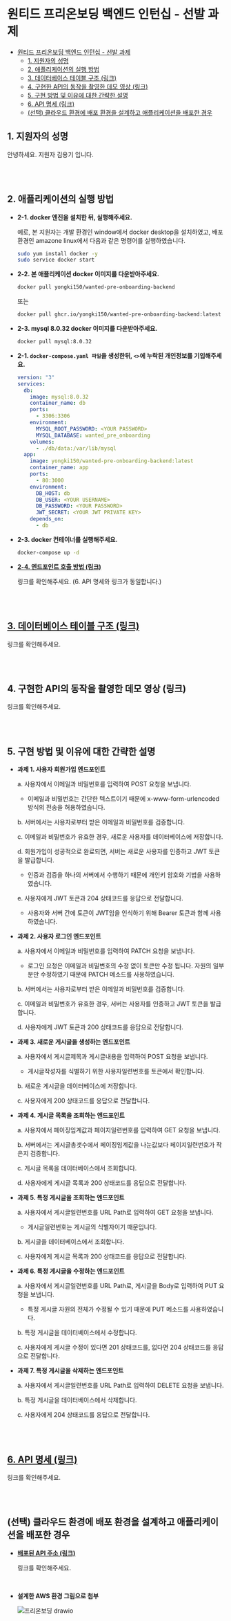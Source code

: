 # 원티드 프리온보딩 백엔드 인턴십 - 선발 과제

- [원티드 프리온보딩 백엔드 인턴십 - 선발 과제](#원티드-프리온보딩-백엔드-인턴십---선발-과제)
  - [1. 지원자의 성명](#1-지원자의-성명)
  - [2. 애플리케이션의 실행 방법](#2-애플리케이션의-실행-방법)
  - [3. 데이터베이스 테이블 구조 (링크)](#3-데이터베이스-테이블-구조-링크)
  - [4. 구현한 API의 동작을 촬영한 데모 영상 (링크)](#4-구현한-api의-동작을-촬영한-데모-영상-링크)
  - [5. 구현 방법 및 이유에 대한 간략한 설명](#5-구현-방법-및-이유에-대한-간략한-설명)
  - [6. API 명세 (링크)](#6-api-명세-링크)
  - [(선택) 클라우드 환경에 배포 환경을 설계하고 애플리케이션을 배포한 경우](#선택-클라우드-환경에-배포-환경을-설계하고-애플리케이션을-배포한-경우)


## 1. 지원자의 성명

안녕하세요. 지원자 김용기 입니다.

<br></br>

## 2. 애플리케이션의 실행 방법

- **2-1. docker 엔진을 설치한 뒤, 실행해주세요.**  

  예로, 본 지원자는 개발 환경인 window에서 docker desktop을 설치하였고, 배포 환경인 amazone linux에서 다음과 같은 명령어를 실행하였습니다.

  ```bash
  sudo yum install docker -y
  sudo service docker start
  ```
- **2-2. 본 애플리케이션 docker 이미지를 다운받아주세요.**  

  ```bash  
  docker pull yongki150/wanted-pre-onboarding-backend
  ```

  또는 

  ```bash
  docker pull ghcr.io/yongki150/wanted-pre-onboarding-backend:latest
  ```

- **2-3. mysql 8.0.32 docker 이미지를 다운받아주세요.**  

  ```bash
  docker pull mysql:8.0.32
  ```

- **2-1. `docker-compose.yaml 파일`을 생성한뒤, `<>`에 누락된 개인정보를 기입해주세요.**

  ```yaml
  version: "3"
  services:
    db:
      image: mysql:8.0.32
      container_name: db
      ports:
        - 3306:3306
      environment:
        MYSQL_ROOT_PASSWORD: <YOUR PASSWORD>
        MYSQL_DATABASE: wanted_pre_onboarding
      volumes:
        - ./db/data:/var/lib/mysql
    app:
      image: yongki150/wanted-pre-onboarding-backend:latest
      container_name: app
      ports:
        - 80:3000
      environment:
        DB_HOST: db
        DB_USER: <YOUR USERNAME>
        DB_PASSWORD: <YOUR PASSWORD>
        JWT_SECRET: <YOUR JWT PRIVATE KEY>
      depends_on:
        - db
  ```

- **2-3. docker 컨테이너를 실행해주세요.**

  ```bash
  docker-compose up -d
  ```

- **[2-4. 엔드포인트 호출 방법 (링크)](https://documenter.getpostman.com/view/11900791/2s9XxtzGEj)**

  링크를 확인해주세요. (6. API 명세와 링크가 동일합니다.)

<br></br>

## [3. 데이터베이스 테이블 구조 (링크)](https://www.erdcloud.com/p/4ouaNgGNEtBu4Zd7y)

링크를 확인해주세요.

<br></br>

## 4. 구현한 API의 동작을 촬영한 데모 영상 (링크)

링크를 확인해주세요.

<br></br>

## 5. 구현 방법 및 이유에 대한 간략한 설명

- **과제 1. 사용자 회원가입 엔드포인트**
  
  a. 사용자에서 이메일과 비밀번호를 입력하여 POST 요청을 보냅니다.
  - 이메일과 비밀번호는 간단한 텍스트이기 때문에 x-www-form-urlencoded 방식의 전송을 허용하였습니다.
    
  b. 서버에서는 사용자로부터 받은 이메일과 비밀번호를 검증합니다.
  
  c. 이메일과 비밀번호가 유효한 경우, 새로운 사용자를 데이터베이스에 저장합니다.
  
  d. 회원가입이 성공적으로 완료되면, 서버는 새로운 사용자를 인증하고 JWT 토큰을 발급합니다.
  - 인증과 검증을 하나의 서버에서 수행하기 때문에 개인키 암호화 기법을 사용하였습니다.
    
  e. 사용자에게 JWT 토큰과 204 상태코드를 응답으로 전달합니다.
  - 사용자와 서버 간에 토큰이 JWT임을 인식하기 위해 Bearer 토큰과 함께 사용하였습니다.

- **과제 2. 사용자 로그인 엔드포인트**

  a. 사용자에서 이메일과 비밀번호를 입력하여 PATCH 요청을 보냅니다.
  - 로그인 요청은 이메일과 비밀번호의 수정 없이 토큰만 수정 됩니다. 자원의 일부분만 수정하였기 때문에 PATCH 메소드를 사용하였습니다.

  b. 서버에서는 사용자로부터 받은 이메일과 비밀번호를 검증합니다.
  
  c. 이메일과 비밀번호가 유효한 경우, 서버는 사용자를 인증하고 JWT 토큰을 발급합니다.
  
  d. 사용자에게 JWT 토큰과 200 상태코드를 응답으로 전달합니다.

- **과제 3. 새로운 게시글을 생성하는 엔드포인트**

  a. 사용자에서 게시글제목과 게시글내용을 입력하여 POST 요청을 보냅니다. 
  
  - 게시글작성자를 식별하기 위한 사용자일련번호를 토큰에서 확인합니다.

  b. 새로운 게시글을 데이터베이스에 저장합니다.

  c. 사용자에게 200 상태코드를 응답으로 전달합니다.

- **과제 4. 게시글 목록을 조회하는 엔드포인트**

  a. 사용자에서 페이징임계값과 페이지일련번호를 입력하여 GET 요청을 보냅니다. 

  b. 서버에서는 게시글총갯수에서 페이징임계값을 나눈값보다 페이지일련번호가 작은지 검증합니다.

  c. 게시글 목록을 데이터베이스에서 조회합니다. 
  
  d. 사용자에게 게시글 목록과 200 상태코드를 응답으로 전달합니다.

- **과제 5. 특정 게시글을 조회하는 엔드포인트**
  
  a. 사용자에서 게시글일련번호를 URL Path로 입력하여 GET 요청을 보냅니다.

  - 게시글일련번호는 게시글의 식별자이기 때문입니다.

  b. 게시글을 데이터베이스에서 조회합니다. 
  
  c. 사용자에게 게시글 목록과 200 상태코드를 응답으로 전달합니다.
  
- **과제 6. 특정 게시글을 수정하는 엔드포인트**

  a. 사용자에서 게시글일련번호를 URL Path로, 게시글을 Body로 입력하여 PUT 요청을 보냅니다.

  - 특정 게시글 자원의 전체가 수정될 수 있기 때문에 PUT 메소드를 사용하였습니다.

  b. 특정 게시글을 데이터베이스에서 수정합니다.

  c. 사용자에게 게시글 수정이 있다면 201 상태코드를, 없다면 204 상태코드를 응답으로 전달합니다.
  
- **과제 7. 특정 게시글을 삭제하는 엔드포인트**

  a. 사용자에서 게시글일련번호를 URL Path로 입력하여 DELETE 요청을 보냅니다.

  b. 특정 게시글을 데이터베이스에서 삭제합니다.

  c. 사용자에게 204 상태코드를 응답으로 전달합니다.

<br></br>

## [6. API 명세 (링크)](https://documenter.getpostman.com/view/11900791/2s9XxtzGEj)

링크를 확인해주세요.

<br></br>

## (선택) 클라우드 환경에 배포 환경을 설계하고 애플리케이션을 배포한 경우

- **[배포된 API 주소 (링크)](ec2-54-180-103-14.ap-northeast-2.compute.amazonaws.com)**

  링크를 확인해주세요.

<br/>

- **설계한 AWS 환경 그림으로 첨부**
  
  ![프리온보딩 drawio](https://github.com/yongki150/wanted-pre-onboarding-backend/assets/53007747/dd4864e7-3b4b-4f05-a3d7-853000b0bfd8)
